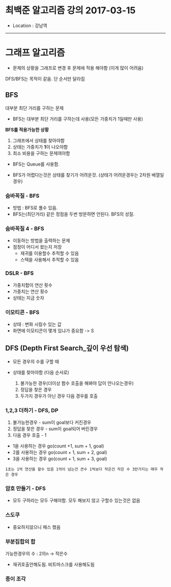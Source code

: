 # 최백준 알고리즘 강의 2017-03-15
 - Location : 강남역

---

# 그래프 알고리즘 
 * 문제의 상황을 그래프로 변경 후 문제에 적용 해야함 (이게 많이 어려움)

 DFS/BFS는 목적이 같음. 단 순서만 달라짐 

 
    
    
## BFS

대부분 최단 거리를 구하는 문제

 - BFS는 대부분 최단 거리를 구하는데 사용(모든 가중치가 1일때만 사용)
 
 **BFS를 적용가능한 상황**
 1. 그래프에서 상태를 찾아야함
 2. 상태는 가중치가 **1**이 나오야함
 3. 최소 비용을 구하는 문제여야함

 - BFS는 Queue를 사용함.
 
 - BFS가 어렵다는것은 상태를 찾기가 어려운것. (상태가 어려운경우는 2차원 배열일 경우)
 
 ### 숨바꼭질 - BFS
 - 방법 : BFS로 풀수 있음. 
 - BFS는(최단거리) 같은 정점을 두번 방문하면 안된다. BFS의 성질.
 
 ### 숨바꼭질 4 - BFS
 - 이동하는 방법을 출력하는 문제
 - 점정이 어디서 왔는지 저장
   - 재귀를 이용할수 추적할 수 있음
   - 스택을 사용해서 추적할 수 있음

### DSLR - BFS
 - 가중치합이 연산 횟수
 - 가중치는 연산 횟수
 - 상태는 지금 숫자
 
 ### 이모티콘 - BFS
 - 상태 : 변화 시킬수 있는 값
 - 화면에 이모티콘이 몇개 있냐가 중요함 -> S
 

## DFS (Depth First Search_깊이 우선 탐색)  

- 모든 경우의 수를 구할 때

 - 상태를 찾아야함 (다음 순서로)
   1. 불가능한 경우(더이상 함수 호출을 해봐야 답이 안나오는경우)
   2. 정답을 찾은 경우
   3. 두가지 경우가 아닌 경우 다음 경우를 호출

### 1,2,3 더하기 - DFS, DP

1. 불가능한경우 - sum이 goal보다 커진경우
2. 정답을 찾은 경우 - sum이 goal되어 버린경우
3. 다음 경우 호출 - 1
  - 1을 사용하는 경우 go(count +1, sum + 1, goal)
  - 2를 사용하는 경우 go(count + 1, sum + 2, goal)
  - 3을 사용하는 경우 go(count + 1, sum + 3, goal)


``
1초는 1억 연산을 할수 있음
1억이 넘는건 큰수
1억보다 작은건 작은 수
3만가지는 매우 작은 경우
``

### 암호 만들기 - DFS
- 모두 구하라는 모두 구해야함. 모두 해보지 않고 구할수 있는것은 없음
 
 
 ### 스도쿠
 - 중요하지않으니 패스 했음
 
 ### 부분집합의 합
 가능한경우의 수 :  2의n -> 작은수
 
 - 재귀호출안해도됨. 비트마스크를 사용해도됨
                                                                       
 ### 종이 조각
 
 
   
